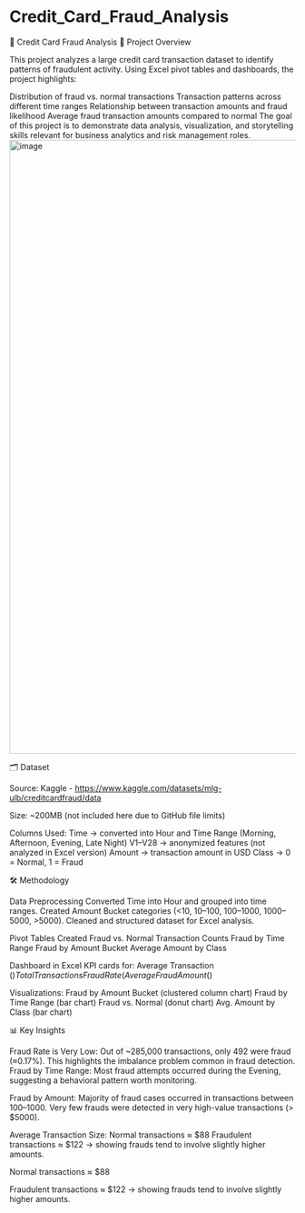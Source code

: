 # Credit_Card_Fraud_Analysis
📌 Credit Card Fraud Analysis
📖 Project Overview

This project analyzes a large credit card transaction dataset to identify patterns of fraudulent activity. Using Excel pivot tables and dashboards, the project highlights:

Distribution of fraud vs. normal transactions
Transaction patterns across different time ranges
Relationship between transaction amounts and fraud likelihood
Average fraud transaction amounts compared to normal
The goal of this project is to demonstrate data analysis, visualization, and storytelling skills relevant for business analytics and risk management roles.
<img width="1920" height="1080" alt="image" src="https://github.com/user-attachments/assets/b236485b-db51-4617-8c28-36f928e119a9" />

🗂️ Dataset

Source: Kaggle - https://www.kaggle.com/datasets/mlg-ulb/creditcardfraud/data

Size: ~200MB (not included here due to GitHub file limits)

Columns Used:
Time → converted into Hour and Time Range (Morning, Afternoon, Evening, Late Night)
V1–V28 → anonymized features (not analyzed in Excel version)
Amount → transaction amount in USD
Class → 0 = Normal, 1 = Fraud

🛠️ Methodology

Data Preprocessing
Converted Time into Hour and grouped into time ranges.
Created Amount Bucket categories (<10, 10–100, 100–1000, 1000–5000, >5000).
Cleaned and structured dataset for Excel analysis.

Pivot Tables Created
Fraud vs. Normal Transaction Counts
Fraud by Time Range
Fraud by Amount Bucket
Average Amount by Class

Dashboard in Excel
KPI cards for:
Average Transaction ($)
Total Transactions
Fraud Rate (%)
Average Fraud Amount ($)

Visualizations:
Fraud by Amount Bucket (clustered column chart)
Fraud by Time Range (bar chart)
Fraud vs. Normal (donut chart)
Avg. Amount by Class (bar chart)

📊 Key Insights

Fraud Rate is Very Low: Out of ~285,000 transactions, only 492 were fraud (≈0.17%). This highlights the imbalance problem common in fraud detection.
Fraud by Time Range: Most fraud attempts occurred during the Evening, suggesting a behavioral pattern worth monitoring.

Fraud by Amount:
Majority of fraud cases occurred in transactions between $100–$1000.
Very few frauds were detected in very high-value transactions (> $5000).

Average Transaction Size:
Normal transactions ≈ $88
Fraudulent transactions ≈ $122 → showing frauds tend to involve slightly higher amounts.

Normal transactions ≈ $88

Fraudulent transactions ≈ $122 → showing frauds tend to involve slightly higher amounts.
